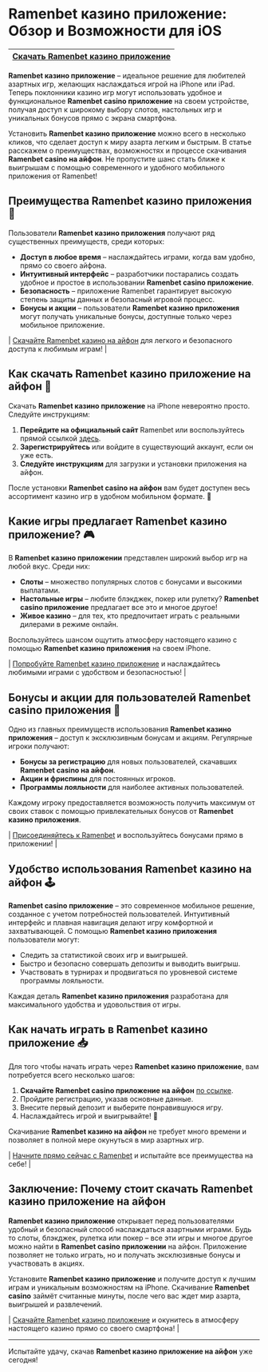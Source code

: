 # Ramenbet казино приложение: Обзор и Возможности для iOS

| [Скачать Ramenbet казино приложение](https://get.saltyram.com/ru/registration?apkpop=0&partner=p24970p3296034p5526) |
|---|

**Ramenbet казино приложение** – идеальное решение для любителей азартных игр, желающих наслаждаться игрой на iPhone или iPad. Теперь поклонники казино игр могут использовать удобное и функциональное **Ramenbet casino приложение** на своем устройстве, получая доступ к широкому выбору слотов, настольных игр и уникальных бонусов прямо с экрана смартфона. 

Установить **Ramenbet казино приложение** можно всего в несколько кликов, что сделает доступ к миру азарта легким и быстрым. В статье расскажем о преимуществах, возможностях и процессе скачивания **Ramenbet casino на айфон**. Не пропустите шанс стать ближе к выигрышам с помощью современного и удобного мобильного приложения от Ramenbet!

## Преимущества Ramenbet казино приложения 🎰

Пользователи **Ramenbet казино приложения** получают ряд существенных преимуществ, среди которых:

- **Доступ в любое время** – наслаждайтесь играми, когда вам удобно, прямо со своего айфона.
- **Интуитивный интерфейс** – разработчики постарались создать удобное и простое в использовании **Ramenbet casino приложение**.
- **Безопасность** – приложение Ramenbet гарантирует высокую степень защиты данных и безопасный игровой процесс.
- **Бонусы и акции** – пользователи **Ramenbet казино приложения** могут получать уникальные бонусы, доступные только через мобильное приложение.

| [Скачайте Ramenbet казино на айфон](https://get.saltyram.com/ru/registration?apkpop=0&partner=p24970p3296034p5526) для легкого и безопасного доступа к любимым играм! |

## Как скачать Ramenbet казино приложение на айфон 📲

Скачать **Ramenbet казино приложение** на iPhone невероятно просто. Следуйте инструкциям:

1. **Перейдите на официальный сайт** Ramenbet или воспользуйтесь прямой ссылкой [здесь](https://get.saltyram.com/ru/registration?apkpop=0&partner=p24970p3296034p5526).
2. **Зарегистрируйтесь** или войдите в существующий аккаунт, если он уже есть.
3. **Следуйте инструкциям** для загрузки и установки приложения на айфон.

После установки **Ramenbet casino на айфон** вам будет доступен весь ассортимент казино игр в удобном мобильном формате. 🎲

## Какие игры предлагает Ramenbet казино приложение? 🎮

В **Ramenbet казино приложении** представлен широкий выбор игр на любой вкус. Среди них:

- **Слоты** – множество популярных слотов с бонусами и высокими выплатами.
- **Настольные игры** – любите блэкджек, покер или рулетку? **Ramenbet casino приложение** предлагает все это и многое другое!
- **Живое казино** – для тех, кто предпочитает играть с реальными дилерами в режиме онлайн.

Воспользуйтесь шансом ощутить атмосферу настоящего казино с помощью **Ramenbet казино приложения** на своем iPhone. 

| [Попробуйте Ramenbet казино приложение](https://get.saltyram.com/ru/registration?apkpop=0&partner=p24970p3296034p5526) и наслаждайтесь любимыми играми с удобством и безопасностью! |

## Бонусы и акции для пользователей Ramenbet casino приложения 🎁

Одно из главных преимуществ использования **Ramenbet казино приложения** – доступ к эксклюзивным бонусам и акциям. Регулярные игроки получают:

- **Бонусы за регистрацию** для новых пользователей, скачавших **Ramenbet casino на айфон**.
- **Акции и фриспины** для постоянных игроков.
- **Программы лояльности** для наиболее активных пользователей.

Каждому игроку предоставляется возможность получить максимум от своих ставок с помощью привлекательных бонусов от **Ramenbet казино приложения**. 

| [Присоединяйтесь к Ramenbet](https://get.saltyram.com/ru/registration?apkpop=0&partner=p24970p3296034p5526) и воспользуйтесь бонусами прямо в приложении! |

## Удобство использования Ramenbet казино на айфон 🕹️

**Ramenbet casino приложение** – это современное мобильное решение, созданное с учетом потребностей пользователей. Интуитивный интерфейс и плавная навигация делают игру комфортной и захватывающей. С помощью **Ramenbet казино приложения** пользователи могут:

- Следить за статистикой своих игр и выигрышей.
- Быстро и безопасно совершать депозиты и выводить выигрыш.
- Участвовать в турнирах и продвигаться по уровневой системе программы лояльности.

Каждая деталь **Ramenbet казино приложения** разработана для максимального удобства и удовольствия от игры.

## Как начать играть в Ramenbet казино приложение 📥

Для того чтобы начать играть через **Ramenbet казино приложение**, вам потребуется всего несколько шагов:

1. **Скачайте Ramenbet casino приложение на айфон** [по ссылке](https://get.saltyram.com/ru/registration?apkpop=0&partner=p24970p3296034p5526).
2. Пройдите регистрацию, указав основные данные.
3. Внесите первый депозит и выберите понравившуюся игру.
4. Наслаждайтесь игрой и выигрывайте! 🥳

Скачивание **Ramenbet казино на айфон** не требует много времени и позволяет в полной мере окунуться в мир азартных игр.

| [Начните прямо сейчас с Ramenbet](https://get.saltyram.com/ru/registration?apkpop=0&partner=p24970p3296034p5526) и испытайте все преимущества на себе! |

## Заключение: Почему стоит скачать Ramenbet казино приложение на айфон

**Ramenbet казино приложение** открывает перед пользователями удобный и безопасный способ наслаждаться азартными играми. Будь то слоты, блэкджек, рулетка или покер – все эти игры и многое другое можно найти в **Ramenbet casino приложении** на айфон. Приложение позволяет не только играть, но и получать эксклюзивные бонусы и участвовать в акциях.

Установите **Ramenbet казино приложение** и получите доступ к лучшим играм и уникальным возможностям на iPhone. Скачивание **Ramenbet casino** займёт считанные минуты, после чего вас ждет мир азарта, выигрышей и развлечений. 

| [Скачайте Ramenbet казино приложение](https://get.saltyram.com/ru/registration?apkpop=0&partner=p24970p3296034p5526) и окунитесь в атмосферу настоящего казино прямо со своего смартфона! |

---

Испытайте удачу, скачав **Ramenbet казино приложение на айфон** уже сегодня!
